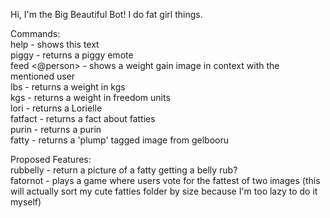 Hi, I'm the Big Beautiful Bot! I do fat girl things.  

Commands:  
help - shows this text  
piggy - returns a piggy emote  
feed <@person> - shows a weight gain image in context with the mentioned user  
lbs <lbs> - returns a weight in kgs  
kgs <kgs> - returns a weight in freedom units  
lori - returns a Lorielle  
fatfact - returns a fact about fatties  
purin - returns a purin  
fatty - returns a 'plump' tagged image from gelbooru  

Proposed Features:  
rubbelly - return a picture of a fatty getting a belly rub?  
fatornot - plays a game where users vote for the fattest of two images (this will actually sort my cute fatties folder by size because I'm too lazy to do it myself)